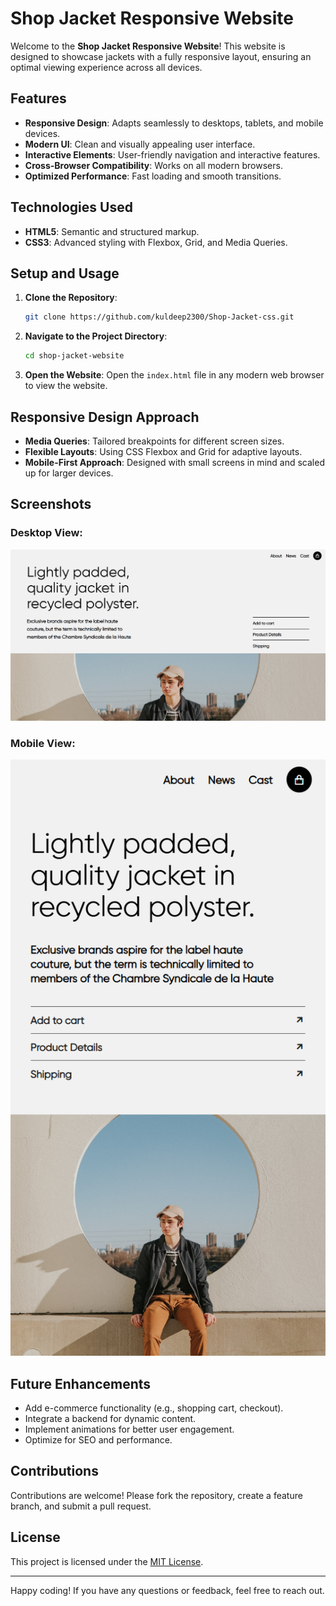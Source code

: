 # Shop Jacket Responsive Website

Welcome to the **Shop Jacket Responsive Website**! This website is designed to showcase jackets with a fully responsive layout, ensuring an optimal viewing experience across all devices.

## Features

- **Responsive Design**: Adapts seamlessly to desktops, tablets, and mobile devices.
- **Modern UI**: Clean and visually appealing user interface.
- **Interactive Elements**: User-friendly navigation and interactive features.
- **Cross-Browser Compatibility**: Works on all modern browsers.
- **Optimized Performance**: Fast loading and smooth transitions.

## Technologies Used

- **HTML5**: Semantic and structured markup.
- **CSS3**: Advanced styling with Flexbox, Grid, and Media Queries.

## Setup and Usage

1. **Clone the Repository**:
   ```bash
   git clone https://github.com/kuldeep2300/Shop-Jacket-css.git
   ```

2. **Navigate to the Project Directory**:
   ```bash
   cd shop-jacket-website
   ```

3. **Open the Website**:
   Open the `index.html` file in any modern web browser to view the website.

## Responsive Design Approach

- **Media Queries**: Tailored breakpoints for different screen sizes.
- **Flexible Layouts**: Using CSS Flexbox and Grid for adaptive layouts.
- **Mobile-First Approach**: Designed with small screens in mind and scaled up for larger devices.

## Screenshots

### Desktop View:
![Desktop View](image.png)

### Mobile View:
![Mobile View](image-1.png)

## Future Enhancements

- Add e-commerce functionality (e.g., shopping cart, checkout).
- Integrate a backend for dynamic content.
- Implement animations for better user engagement.
- Optimize for SEO and performance.

## Contributions

Contributions are welcome! Please fork the repository, create a feature branch, and submit a pull request.

## License

This project is licensed under the [MIT License](LICENSE).

---

Happy coding! If you have any questions or feedback, feel free to reach out.
